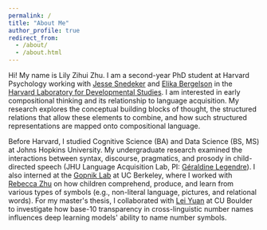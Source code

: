 ```yaml
---
permalink: /
title: "About Me"
author_profile: true
redirect_from: 
  - /about/
  - /about.html
---
```


Hi! My name is Lily Zihui Zhu. <!--(Chinese: 朱梓慧; Pinyin: zhū zǐ huì).--> I am a second-year PhD student at Harvard Psychology working with [Jesse Snedeker](https://www.harvardlds.org/jesse-snedeker/) and [Elika Bergelson](https://prod-bergelsonlab.drupalsites.harvard.edu/people/elika-bergelson) in the [Harvard Laboratory for Developmental Studies](https://www.harvardlds.org/). I am interested in early compositional thinking and its relationship to language acquisition. My research explores the conceptual building blocks of thought, the structured relations that allow these elements to combine, and how such structured representations are mapped onto compositional language. 

Before Harvard, I studied Cognitive Science (BA) and Data Science (BS, MS) at Johns Hopkins University. My undergraduate research examined the interactions between syntax, discourse, pragmatics, and prosody in child-directed speech (JHU Language Acquisition Lab, PI: [Géraldine Legendre](https://cogsci.jhu.edu/directory/geraldine-legendre/)). I also interned at the [Gopnik Lab](https://www.gopniklab.berkeley.edu/) at UC Berkeley, where I worked with [Rebecca Zhu](https://scholar.google.ca/citations?user=F84H_2cAAAAJ) on how children comprehend, produce, and learn from various types of symbols (e.g., non-literal language, pictures, and relational words). For my master's thesis, I collaborated with [Lei Yuan](https://www.colorado.edu/lab/del/lei-yuan) at CU Boulder to investigate how base-10 transparency in cross-linguistic number names influences deep learning models' ability to name number symbols.
